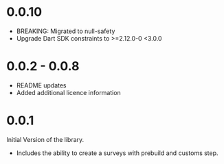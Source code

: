 # 0.0.10

- BREAKING: Migrated to null-safety
- Upgrade Dart SDK constraints to >=2.12.0-0 <3.0.0

# 0.0.2 - 0.0.8

- README updates
- Added additional licence information

# 0.0.1

Initial Version of the library.

- Includes the ability to create a surveys with prebuild and customs step.